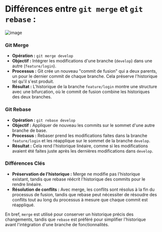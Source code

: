 # Différences entre `git merge` et `git rebase`  :

![image](https://github.com/user-attachments/assets/2cd31f13-b077-4b93-935c-5f4bb193825e)

### Git Merge
- **Opération :** `git merge develop`
- **Objectif :** Intégrer les modifications d'une branche (`develop`) dans une autre (`feature/login`).
- **Processus :** Git crée un nouveau "commit de fusion" qui a deux parents, un pour le dernier commit de chaque branche. Cela préserve l'historique tel qu'il s'est produit.
- **Résultat :** L'historique de la branche `feature/login` montre une structure avec une bifurcation, où le commit de fusion combine les historiques des deux branches.

### Git Rebase
- **Opération :** `git rebase develop`
- **Objectif :** Appliquer de nouveau les commits sur le sommet d'une autre branche de base.
- **Processus :** Rebaser prend les modifications faites dans la branche `feature/login` et les réapplique sur le sommet de la branche `develop`.
- **Résultat :** Cela rend l'historique linéaire, comme si les modifications avaient été faites juste après les dernières modifications dans `develop`.

### Différences Clés
- **Préservation de l'historique :** Merge ne modifie pas l'historique existant, tandis que rebase réécrit l'historique des commits pour le rendre linéaire.
- **Résolution de conflits :** Avec merge, les conflits sont résolus à la fin du processus de fusion, tandis que rebase peut nécessiter de résoudre des conflits tout au long du processus à mesure que chaque commit est réappliqué.

En bref, `merge` est utilisé pour conserver un historique précis des changements, tandis que `rebase` est préféré pour simplifier l'historique avant l'intégration d'une branche de fonctionnalités.
